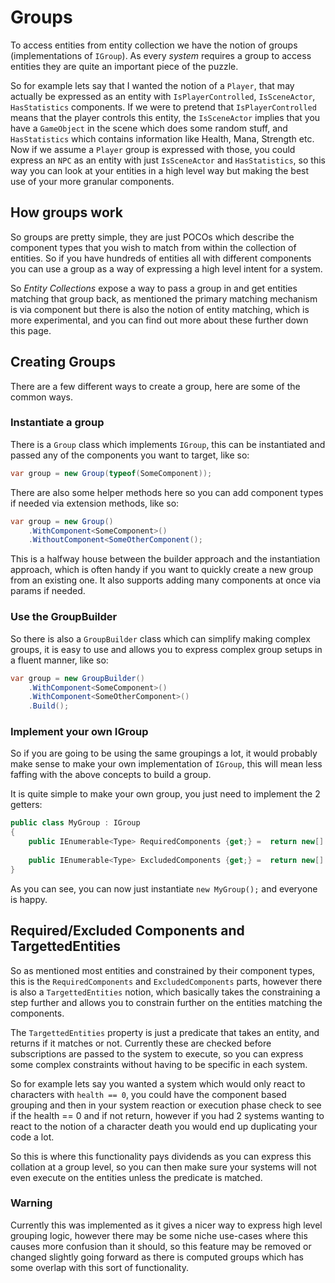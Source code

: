 # Groups

To access entities from entity collection we have the notion of groups (implementations of `IGroup`). As every *system* requires a group to access entities they are quite an important piece of the puzzle.

So for example lets say that I wanted the notion of a `Player`, that may actually be expressed as an entity with `IsPlayerControlled`, `IsSceneActor`, `HasStatistics` components. If we were to pretend that `IsPlayerControlled` means that the player controls this entity, the `IsSceneActor` implies that you have a `GameObject` in the scene which does some random stuff, and `HasStatistics` which contains information like Health, Mana, Strength etc. Now if we assume a `Player` group is expressed with those, you could express an `NPC` as an entity with just `IsSceneActor` and `HasStatistics`, so this way you can look at your entities in a high level way but making the best use of your more granular components.

## How groups work

So groups are pretty simple, they are just POCOs which describe the component types that you wish to match from within the collection of entities. So if you have hundreds of entities all with different components you can use a group as a way of expressing a high level intent for a system. 

So *Entity Collections* expose a way to pass a group in and get entities matching that group back, as mentioned the primary matching mechanism is via component but there is also the notion of entity matching, which is more experimental, and you can find out more about these further down this page.

## Creating Groups

There are a few different ways to create a group, here are some of the common ways.

### Instantiate a group

There is a `Group` class which implements `IGroup`, this can be instantiated and passed any of the components you want to target, like so:

```csharp
var group = new Group(typeof(SomeComponent));
```

There are also some helper methods here so you can add component types if needed via extension methods, like so:

```csharp
var group = new Group()
    .WithComponent<SomeComponent>()
    .WithoutComponent<SomeOtherComponent();
```

This is a halfway house between the builder approach and the instantiation approach, which is often handy if you want to quickly create a new group from an existing one. It also supports adding many components at once via params if needed.

### Use the GroupBuilder

So there is also a `GroupBuilder` class which can simplify making complex groups, it is easy to use and allows you to express complex group setups in a fluent manner, like so:

```csharp
var group = new GroupBuilder()
    .WithComponent<SomeComponent>()
    .WithComponent<SomeOtherComponent>()
    .Build();
```

### Implement your own IGroup

So if you are going to be using the same groupings a lot, it would probably make sense to make your own implementation of `IGroup`, this will mean less faffing with the above concepts to build a group.

It is quite simple to make your own group, you just need to implement the 2 getters:

```csharp
public class MyGroup : IGroup
{
    public IEnumerable<Type> RequiredComponents {get;} =  return new[] { typeof(SomeComponent), typeof(SomeOtherComponent) };
        
    public IEnumerable<Type> ExcludedComponents {get;} =  return new[] { typeof(SomeComponentIDontWant) };
}
```

As you can see, you can now just instantiate `new MyGroup();` and everyone is happy.

## Required/Excluded Components and TargettedEntities

So as mentioned most entities and constrained by their component types, this is the `RequiredComponents` and `ExcludedComponents` parts, however there is also a `TargettedEntities` notion, which basically takes the constraining a step further and allows you to constrain further on the entities matching the components.

The `TargettedEntities` property is just a predicate that takes an entity, and returns if it matches or not. Currently these are checked before subscriptions are passed to the system to execute, so you can express some complex constraints without having to be specific in each system.

So for example lets say you wanted a system which would only react to characters with `health == 0`, you could have the component based grouping and then in your system reaction or execution phase check to see if the health == 0 and if not return, however if you had 2 systems wanting to react to the notion of a character death you would end up duplicating your code a lot.

So this is where this functionality pays dividends as you can express this collation at a group level, so you can then make sure your systems will not even execute on the entities unless the predicate is matched.

### Warning

Currently this was implemented as it gives a nicer way to express high level grouping logic, however there may be some niche use-cases where this causes more confusion than it should, so this feature may be removed or changed slightly going forward as there is computed groups which has some overlap with this sort of functionality.